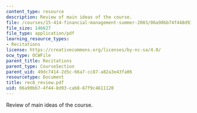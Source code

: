 ```yaml
---
content_type: resource
description: Review of main ideas of the course.
file: /courses/15-414-financial-management-summer-2003/06a90bb74f448d93cab867f9c4611120_rec8_review.pdf
file_size: 146627
file_type: application/pdf
learning_resource_types:
- Recitations
license: https://creativecommons.org/licenses/by-nc-sa/4.0/
ocw_type: OCWFile
parent_title: Recitations
parent_type: CourseSection
parent_uid: 49dc7414-2d5c-66a7-cc87-a82a3e43fa06
resourcetype: Document
title: rec8_review.pdf
uid: 06a90bb7-4f44-8d93-cab8-67f9c4611120
---
```

Review of main ideas of the course.